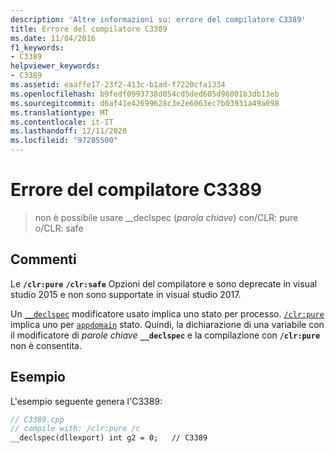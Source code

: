 ```yaml
---
description: 'Altre informazioni su: errore del compilatore C3389'
title: Errore del compilatore C3389
ms.date: 11/04/2016
f1_keywords:
- C3389
helpviewer_keywords:
- C3389
ms.assetid: eaaffe17-23f2-413c-b1ad-f7220cfa1334
ms.openlocfilehash: b9fedf0993738d054cd5ded605d96001b3db13eb
ms.sourcegitcommit: d6af41e42699628c3e2e6063ec7b03931a49a098
ms.translationtype: MT
ms.contentlocale: it-IT
ms.lasthandoff: 12/11/2020
ms.locfileid: "97285500"
---
```

# <a name="compiler-error-c3389"></a>Errore del compilatore C3389

> non è possibile usare __declspec (*parola chiave*) con/CLR: pure o/CLR: safe

## <a name="remarks"></a>Commenti

Le **`/clr:pure`** **`/clr:safe`** Opzioni del compilatore e sono deprecate in visual studio 2015 e non sono supportate in visual studio 2017.

Un [`__declspec`](../../cpp/declspec.md) modificatore usato implica uno stato per processo.  [`/clr:pure`](../../build/reference/clr-common-language-runtime-compilation.md) implica uno per [`appdomain`](../../cpp/appdomain.md) stato.  Quindi, la dichiarazione di una variabile con il modificatore di *parole chiave* **`__declspec`** e la compilazione con **`/clr:pure`** non è consentita.

## <a name="example"></a>Esempio

L'esempio seguente genera l'C3389:

```cpp
// C3389.cpp
// compile with: /clr:pure /c
__declspec(dllexport) int g2 = 0;   // C3389
```
